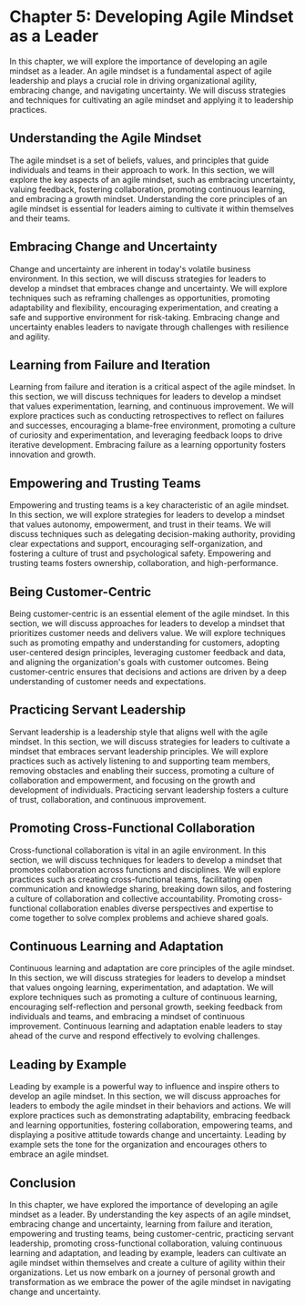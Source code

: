 Chapter 5: Developing Agile Mindset as a Leader
===============================================

In this chapter, we will explore the importance of developing an agile mindset as a leader. An agile mindset is a fundamental aspect of agile leadership and plays a crucial role in driving organizational agility, embracing change, and navigating uncertainty. We will discuss strategies and techniques for cultivating an agile mindset and applying it to leadership practices.

Understanding the Agile Mindset
-------------------------------

The agile mindset is a set of beliefs, values, and principles that guide individuals and teams in their approach to work. In this section, we will explore the key aspects of an agile mindset, such as embracing uncertainty, valuing feedback, fostering collaboration, promoting continuous learning, and embracing a growth mindset. Understanding the core principles of an agile mindset is essential for leaders aiming to cultivate it within themselves and their teams.

Embracing Change and Uncertainty
--------------------------------

Change and uncertainty are inherent in today's volatile business environment. In this section, we will discuss strategies for leaders to develop a mindset that embraces change and uncertainty. We will explore techniques such as reframing challenges as opportunities, promoting adaptability and flexibility, encouraging experimentation, and creating a safe and supportive environment for risk-taking. Embracing change and uncertainty enables leaders to navigate through challenges with resilience and agility.

Learning from Failure and Iteration
-----------------------------------

Learning from failure and iteration is a critical aspect of the agile mindset. In this section, we will discuss techniques for leaders to develop a mindset that values experimentation, learning, and continuous improvement. We will explore practices such as conducting retrospectives to reflect on failures and successes, encouraging a blame-free environment, promoting a culture of curiosity and experimentation, and leveraging feedback loops to drive iterative development. Embracing failure as a learning opportunity fosters innovation and growth.

Empowering and Trusting Teams
-----------------------------

Empowering and trusting teams is a key characteristic of an agile mindset. In this section, we will explore strategies for leaders to develop a mindset that values autonomy, empowerment, and trust in their teams. We will discuss techniques such as delegating decision-making authority, providing clear expectations and support, encouraging self-organization, and fostering a culture of trust and psychological safety. Empowering and trusting teams fosters ownership, collaboration, and high-performance.

Being Customer-Centric
----------------------

Being customer-centric is an essential element of the agile mindset. In this section, we will discuss approaches for leaders to develop a mindset that prioritizes customer needs and delivers value. We will explore techniques such as promoting empathy and understanding for customers, adopting user-centered design principles, leveraging customer feedback and data, and aligning the organization's goals with customer outcomes. Being customer-centric ensures that decisions and actions are driven by a deep understanding of customer needs and expectations.

Practicing Servant Leadership
-----------------------------

Servant leadership is a leadership style that aligns well with the agile mindset. In this section, we will discuss strategies for leaders to cultivate a mindset that embraces servant leadership principles. We will explore practices such as actively listening to and supporting team members, removing obstacles and enabling their success, promoting a culture of collaboration and empowerment, and focusing on the growth and development of individuals. Practicing servant leadership fosters a culture of trust, collaboration, and continuous improvement.

Promoting Cross-Functional Collaboration
----------------------------------------

Cross-functional collaboration is vital in an agile environment. In this section, we will discuss techniques for leaders to develop a mindset that promotes collaboration across functions and disciplines. We will explore practices such as creating cross-functional teams, facilitating open communication and knowledge sharing, breaking down silos, and fostering a culture of collaboration and collective accountability. Promoting cross-functional collaboration enables diverse perspectives and expertise to come together to solve complex problems and achieve shared goals.

Continuous Learning and Adaptation
----------------------------------

Continuous learning and adaptation are core principles of the agile mindset. In this section, we will discuss strategies for leaders to develop a mindset that values ongoing learning, experimentation, and adaptation. We will explore techniques such as promoting a culture of continuous learning, encouraging self-reflection and personal growth, seeking feedback from individuals and teams, and embracing a mindset of continuous improvement. Continuous learning and adaptation enable leaders to stay ahead of the curve and respond effectively to evolving challenges.

Leading by Example
------------------

Leading by example is a powerful way to influence and inspire others to develop an agile mindset. In this section, we will discuss approaches for leaders to embody the agile mindset in their behaviors and actions. We will explore practices such as demonstrating adaptability, embracing feedback and learning opportunities, fostering collaboration, empowering teams, and displaying a positive attitude towards change and uncertainty. Leading by example sets the tone for the organization and encourages others to embrace an agile mindset.

Conclusion
----------

In this chapter, we have explored the importance of developing an agile mindset as a leader. By understanding the key aspects of an agile mindset, embracing change and uncertainty, learning from failure and iteration, empowering and trusting teams, being customer-centric, practicing servant leadership, promoting cross-functional collaboration, valuing continuous learning and adaptation, and leading by example, leaders can cultivate an agile mindset within themselves and create a culture of agility within their organizations. Let us now embark on a journey of personal growth and transformation as we embrace the power of the agile mindset in navigating change and uncertainty.
